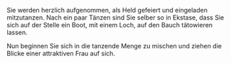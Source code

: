 Sie werden herzlich aufgenommen, als Held gefeiert und eingeladen mitzutanzen.
Nach ein paar Tänzen sind Sie selber so in Ekstase, dass Sie sich auf 
der Stelle ein Boot, mit einem Loch, auf den Bauch tätowieren lassen.

Nun beginnen Sie sich in die tanzende Menge zu mischen und ziehen die Blicke 
einer attraktiven Frau auf sich.